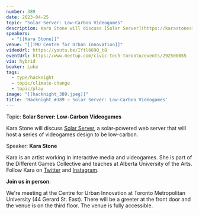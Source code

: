 ```yaml
---
number: 389
date: 2023-04-25
topic: "Solar Server: Low-Carbon Videogames"
description: Kara Stone will discuss [Solar Server](https://karastonesite.com/2022/11/03/solar-server/), a solar-powered web server that will host a series of videogames design to be low-carbon.
speakers:
  - "[[Kara Stone]]"
venue: "[[TMU Centre for Urban Innovation]]"
videoUrl: https://youtu.be/IYtl669Q_t8
eventUrl: https://www.meetup.com/civic-tech-toronto/events/292500855
via: hybrid
booker: Luke
tags:
  - type/hacknight
  - topic/climate-change
  - topic/play
image: "[[hacknight_389.jpeg]]"
title: 'Hacknight #389 – Solar Server: Low-Carbon Videogames'
---
```

Topic: **Solar Server: Low-Carbon Videogames**

Kara Stone will discuss [Solar Server](https://karastonesite.com/2022/11/03/solar-server/), a solar-powered web server that will host a series of videogames design to be low-carbon.

Speaker: **Kara Stone**

Kara is an artist working in interactive media and videogames. She is part of the Different Games Collective and teaches at Alberta University of the Arts. Follow Kara on [Twitter](https://twitter.com/karaastone) and [Instagram](https://www.instagram.com/kara.moonstone).

**Join us in person**:

We're meeting at the Centre for Urban Innovation at Toronto Metropolitan University (44 Gerard St. East). There will be a greeter at the front door and the venue is on the third floor. The venue is fully accessible.
